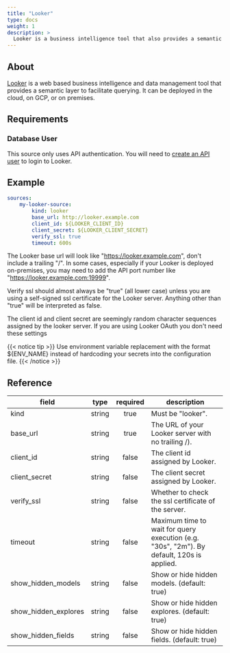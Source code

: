 ```yaml
---
title: "Looker"
type: docs
weight: 1
description: >
  Looker is a business intelligence tool that also provides a semantic layer.
---
```


## About

[Looker][looker-docs] is a web based business intelligence and data management
tool that provides a semantic layer to facilitate querying. It can be deployed
in the cloud, on GCP, or on premises.

[looker-docs]: https://cloud.google.com/looker/docs

## Requirements

### Database User

This source only uses API authentication. You will need to
[create an API user][looker-user] to login to Looker.

[looker-user]:
    https://cloud.google.com/looker/docs/api-auth#authentication_with_an_sdk

## Example

```yaml
sources:
    my-looker-source:
        kind: looker
        base_url: http://looker.example.com
        client_id: ${LOOKER_CLIENT_ID}
        client_secret: ${LOOKER_CLIENT_SECRET}
        verify_ssl: true
        timeout: 600s
```

The Looker base url will look like "https://looker.example.com", don't include
a trailing "/". In some cases, especially if your Looker is deployed
on-premises, you may need to add the API port number like
"https://looker.example.com:19999".

Verify ssl should almost always be "true" (all lower case) unless you are using
a self-signed ssl certificate for the Looker server. Anything other than "true"
will be interpreted as false.

The client id and client secret are seemingly random character sequences
assigned by the looker server. If you are using Looker OAuth you don't need
these settings

{{< notice tip >}}
Use environment variable replacement with the format ${ENV_NAME}
instead of hardcoding your secrets into the configuration file.
{{< /notice >}}

## Reference

| **field**            | **type** | **required** | **description**                                                                           |
| -------------------- | :------: | :----------: | ----------------------------------------------------------------------------------------- |
| kind                 |  string  |     true     | Must be "looker".                                                                         |
| base_url             |  string  |     true     | The URL of your Looker server with no trailing /).                                        |
| client_id            |  string  |    false     | The client id assigned by Looker.                                                         |
| client_secret        |  string  |    false     | The client secret assigned by Looker.                                                     |
| verify_ssl           |  string  |    false     | Whether to check the ssl certificate of the server.                                       |
| timeout              |  string  |    false     | Maximum time to wait for query execution (e.g. "30s", "2m"). By default, 120s is applied. |
| show_hidden_models   |  string  |    false     | Show or hide hidden models. (default: true)                                               |
| show_hidden_explores |  string  |    false     | Show or hide hidden explores. (default: true)                                             |
| show_hidden_fields   |  string  |    false     | Show or hide hidden fields. (default: true)                                               |
